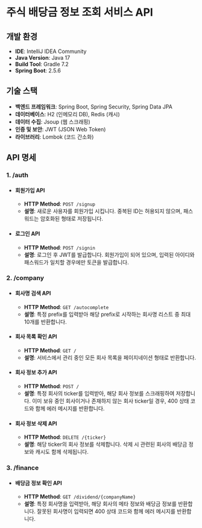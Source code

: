 # 주식 배당금 정보 조회 서비스 API

## 개발 환경
- **IDE**: IntelliJ IDEA Community
- **Java Version**: Java 17
- **Build Tool**: Gradle 7.2
- **Spring Boot**: 2.5.6

## 기술 스택
- **백엔드 프레임워크**: Spring Boot, Spring Security, Spring Data JPA
- **데이터베이스**: H2 (인메모리 DB), Redis (캐시)
- **데이터 수집**: Jsoup (웹 스크래핑)
- **인증 및 보안**: JWT (JSON Web Token)
- **라이브러리**: Lombok (코드 간소화)

## API 명세
### 1. /auth
- #### 회원가입 API
  - **HTTP Method**: `POST /signup`
  - **설명**: 새로운 사용자를 회원가입 시킵니다. 중복된 ID는 허용되지 않으며, 패스워드는 암호화된 형태로 저장됩니다.

- #### 로그인 API
  - **HTTP Method**: `POST /signin`
  - **설명**: 로그인 후 JWT를 발급합니다. 회원가입이 되어 있으며, 입력된 아이디와 패스워드가 일치할 경우에만 토큰을 발급합니다.

### 2. /company
- #### 회사명 검색 API
  - **HTTP Method**: `GET /autocomplete`
  - **설명**: 특정 prefix를 입력받아 해당 prefix로 시작하는 회사명 리스트 중 최대 10개를 반환합니다.

- #### 회사 목록 확인 API
  - **HTTP Method**: `GET /`
  - **설명**: 서비스에서 관리 중인 모든 회사 목록을 페이지네이션 형태로 반환합니다.

- #### 회사 정보 추가 API
  - **HTTP Method**: `POST /`
  - **설명**: 특정 회사의 ticker를 입력받아, 해당 회사 정보를 스크래핑하여 저장합니다. 이미 보유 중인 회사이거나 존재하지 않는 회사 ticker일 경우, 400 상태 코드와 함께 에러 메시지를 반환합니다.

- #### 회사 정보 삭제 API
  - **HTTP Method**: `DELETE /{ticker}`
  - **설명**: 해당 ticker의 회사 정보를 삭제합니다. 삭제 시 관련된 회사의 배당금 정보와 캐시도 함께 삭제됩니다.

### 3. /finance
- #### 배당금 정보 확인 API
  - **HTTP Method**: `GET /dividend/{companyName}`
  - **설명**: 특정 회사명을 입력받아, 해당 회사의 메타 정보와 배당금 정보를 반환합니다. 잘못된 회사명이 입력되면 400 상태 코드와 함께 에러 메시지를 반환합니다.
